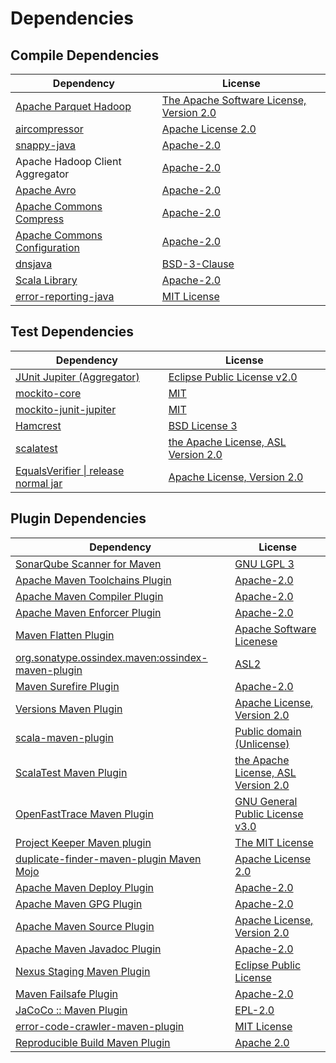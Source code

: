 <!-- @formatter:off -->
# Dependencies

## Compile Dependencies

| Dependency                        | License                                       |
| --------------------------------- | --------------------------------------------- |
| [Apache Parquet Hadoop][0]        | [The Apache Software License, Version 2.0][1] |
| [aircompressor][2]                | [Apache License 2.0][3]                       |
| [snappy-java][4]                  | [Apache-2.0][3]                               |
| Apache Hadoop Client Aggregator   | [Apache-2.0][5]                               |
| [Apache Avro][6]                  | [Apache-2.0][5]                               |
| [Apache Commons Compress][7]      | [Apache-2.0][5]                               |
| [Apache Commons Configuration][8] | [Apache-2.0][5]                               |
| [dnsjava][9]                      | [BSD-3-Clause][10]                            |
| [Scala Library][11]               | [Apache-2.0][12]                              |
| [error-reporting-java][13]        | [MIT License][14]                             |

## Test Dependencies

| Dependency                                 | License                                   |
| ------------------------------------------ | ----------------------------------------- |
| [JUnit Jupiter (Aggregator)][15]           | [Eclipse Public License v2.0][16]         |
| [mockito-core][17]                         | [MIT][18]                                 |
| [mockito-junit-jupiter][17]                | [MIT][18]                                 |
| [Hamcrest][19]                             | [BSD License 3][20]                       |
| [scalatest][21]                            | [the Apache License, ASL Version 2.0][22] |
| [EqualsVerifier \| release normal jar][23] | [Apache License, Version 2.0][5]          |

## Plugin Dependencies

| Dependency                                              | License                                   |
| ------------------------------------------------------- | ----------------------------------------- |
| [SonarQube Scanner for Maven][24]                       | [GNU LGPL 3][25]                          |
| [Apache Maven Toolchains Plugin][26]                    | [Apache-2.0][5]                           |
| [Apache Maven Compiler Plugin][27]                      | [Apache-2.0][5]                           |
| [Apache Maven Enforcer Plugin][28]                      | [Apache-2.0][5]                           |
| [Maven Flatten Plugin][29]                              | [Apache Software Licenese][5]             |
| [org.sonatype.ossindex.maven:ossindex-maven-plugin][30] | [ASL2][1]                                 |
| [Maven Surefire Plugin][31]                             | [Apache-2.0][5]                           |
| [Versions Maven Plugin][32]                             | [Apache License, Version 2.0][5]          |
| [scala-maven-plugin][33]                                | [Public domain (Unlicense)][34]           |
| [ScalaTest Maven Plugin][35]                            | [the Apache License, ASL Version 2.0][22] |
| [OpenFastTrace Maven Plugin][36]                        | [GNU General Public License v3.0][37]     |
| [Project Keeper Maven plugin][38]                       | [The MIT License][39]                     |
| [duplicate-finder-maven-plugin Maven Mojo][40]          | [Apache License 2.0][41]                  |
| [Apache Maven Deploy Plugin][42]                        | [Apache-2.0][5]                           |
| [Apache Maven GPG Plugin][43]                           | [Apache-2.0][5]                           |
| [Apache Maven Source Plugin][44]                        | [Apache License, Version 2.0][5]          |
| [Apache Maven Javadoc Plugin][45]                       | [Apache-2.0][5]                           |
| [Nexus Staging Maven Plugin][46]                        | [Eclipse Public License][47]              |
| [Maven Failsafe Plugin][48]                             | [Apache-2.0][5]                           |
| [JaCoCo :: Maven Plugin][49]                            | [EPL-2.0][50]                             |
| [error-code-crawler-maven-plugin][51]                   | [MIT License][52]                         |
| [Reproducible Build Maven Plugin][53]                   | [Apache 2.0][1]                           |

[0]: https://parquet.apache.org
[1]: http://www.apache.org/licenses/LICENSE-2.0.txt
[2]: https://github.com/airlift/aircompressor
[3]: https://www.apache.org/licenses/LICENSE-2.0.html
[4]: https://github.com/xerial/snappy-java
[5]: https://www.apache.org/licenses/LICENSE-2.0.txt
[6]: https://avro.apache.org
[7]: https://commons.apache.org/proper/commons-compress/
[8]: https://commons.apache.org/proper/commons-configuration/
[9]: https://github.com/dnsjava/dnsjava
[10]: https://opensource.org/licenses/BSD-3-Clause
[11]: https://www.scala-lang.org/
[12]: https://www.apache.org/licenses/LICENSE-2.0
[13]: https://github.com/exasol/error-reporting-java/
[14]: https://github.com/exasol/error-reporting-java/blob/main/LICENSE
[15]: https://junit.org/junit5/
[16]: https://www.eclipse.org/legal/epl-v20.html
[17]: https://github.com/mockito/mockito
[18]: https://opensource.org/licenses/MIT
[19]: http://hamcrest.org/JavaHamcrest/
[20]: http://opensource.org/licenses/BSD-3-Clause
[21]: http://www.scalatest.org
[22]: http://www.apache.org/licenses/LICENSE-2.0
[23]: https://www.jqno.nl/equalsverifier
[24]: http://sonarsource.github.io/sonar-scanner-maven/
[25]: http://www.gnu.org/licenses/lgpl.txt
[26]: https://maven.apache.org/plugins/maven-toolchains-plugin/
[27]: https://maven.apache.org/plugins/maven-compiler-plugin/
[28]: https://maven.apache.org/enforcer/maven-enforcer-plugin/
[29]: https://www.mojohaus.org/flatten-maven-plugin/
[30]: https://sonatype.github.io/ossindex-maven/maven-plugin/
[31]: https://maven.apache.org/surefire/maven-surefire-plugin/
[32]: https://www.mojohaus.org/versions/versions-maven-plugin/
[33]: http://github.com/davidB/scala-maven-plugin
[34]: http://unlicense.org/
[35]: https://www.scalatest.org/user_guide/using_the_scalatest_maven_plugin
[36]: https://github.com/itsallcode/openfasttrace-maven-plugin
[37]: https://www.gnu.org/licenses/gpl-3.0.html
[38]: https://github.com/exasol/project-keeper/
[39]: https://github.com/exasol/project-keeper/blob/main/LICENSE
[40]: https://basepom.github.io/duplicate-finder-maven-plugin
[41]: http://www.apache.org/licenses/LICENSE-2.0.html
[42]: https://maven.apache.org/plugins/maven-deploy-plugin/
[43]: https://maven.apache.org/plugins/maven-gpg-plugin/
[44]: https://maven.apache.org/plugins/maven-source-plugin/
[45]: https://maven.apache.org/plugins/maven-javadoc-plugin/
[46]: http://www.sonatype.com/public-parent/nexus-maven-plugins/nexus-staging/nexus-staging-maven-plugin/
[47]: http://www.eclipse.org/legal/epl-v10.html
[48]: https://maven.apache.org/surefire/maven-failsafe-plugin/
[49]: https://www.jacoco.org/jacoco/trunk/doc/maven.html
[50]: https://www.eclipse.org/legal/epl-2.0/
[51]: https://github.com/exasol/error-code-crawler-maven-plugin/
[52]: https://github.com/exasol/error-code-crawler-maven-plugin/blob/main/LICENSE
[53]: http://zlika.github.io/reproducible-build-maven-plugin
